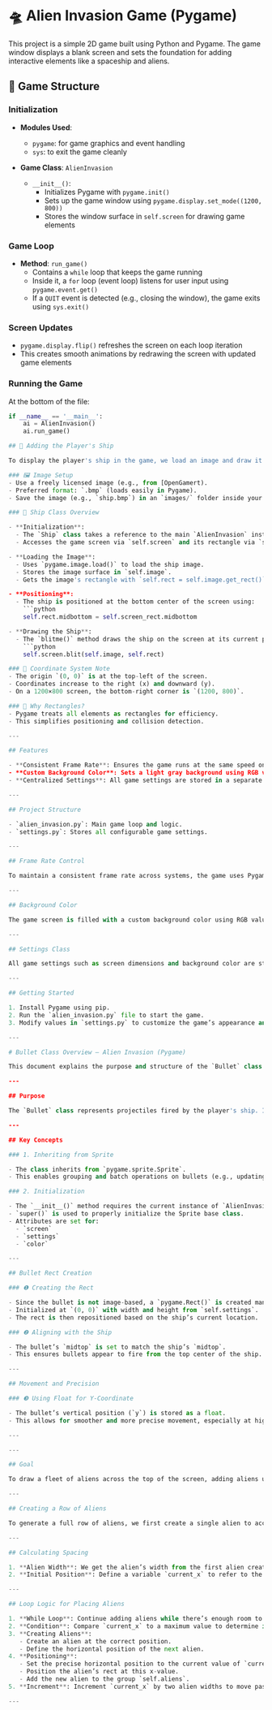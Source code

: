 # 🛸 Alien Invasion Game (Pygame)

This project is a simple 2D game built using Python and Pygame. The game window displays a blank screen and sets the foundation for adding interactive elements like a spaceship and aliens.

## 🚀 Game Structure

### Initialization

- **Modules Used**:  
  - `pygame`: for game graphics and event handling  
  - `sys`: to exit the game cleanly

- **Game Class**: `AlienInvasion`
  - `__init__()`:
    - Initializes Pygame with `pygame.init()`
    - Sets up the game window using `pygame.display.set_mode((1200, 800))`
    - Stores the window surface in `self.screen` for drawing game elements

### Game Loop

- **Method**: `run_game()`
  - Contains a `while` loop that keeps the game running
  - Inside it, a `for` loop (event loop) listens for user input using `pygame.event.get()`
  - If a `QUIT` event is detected (e.g., closing the window), the game exits using `sys.exit()`

### Screen Updates

- `pygame.display.flip()` refreshes the screen on each loop iteration
- This creates smooth animations by redrawing the screen with updated game elements

### Running the Game

At the bottom of the file:

```python
if __name__ == '__main__':
    ai = AlienInvasion()
    ai.run_game()

## 🚢 Adding the Player's Ship

To display the player's ship in the game, we load an image and draw it using Pygame's `blit()` method.

### 🖼️ Image Setup
- Use a freely licensed image (e.g., from [OpenGamert).
- Preferred format: `.bmp` (loads easily in Pygame).
- Save the image (e.g., `ship.bmp`) in an `images/` folder inside your project directory.

### 🧱 Ship Class Overview

- **Initialization**:
  - The `Ship` class takes a reference to the main `AlienInvasion` instance.
  - Accesses the game screen via `self.screen` and its rectangle via `self.screen_rect`.

- **Loading the Image**:
  - Uses `pygame.image.load()` to load the ship image.
  - Stores the image surface in `self.image`.
  - Gets the image's rectangle with `self.rect = self.image.get_rect()`.

- **Positioning**:
  - The ship is positioned at the bottom center of the screen using:
    ```python
    self.rect.midbottom = self.screen_rect.midbottom

- **Drawing the Ship**:
  - The `blitme()` method draws the ship on the screen at its current position:
    ```python
    self.screen.blit(self.image, self.rect)

### 📐 Coordinate System Note
- The origin `(0, 0)` is at the top-left of the screen.
- Coordinates increase to the right (x) and downward (y).
- On a 1200×800 screen, the bottom-right corner is `(1200, 800)`.

### 🧠 Why Rectangles?
- Pygame treats all elements as rectangles for efficiency.
- This simplifies positioning and collision detection.

---

## Features

- **Consistent Frame Rate**: Ensures the game runs at the same speed on different systems using Pygame's clock.
- **Custom Background Color**: Sets a light gray background using RGB values.
- **Centralized Settings**: All game settings are stored in a separate `Settings` class for easy management and scalability.

---

## Project Structure

- `alien_invasion.py`: Main game loop and logic.
- `settings.py`: Stores all configurable game settings.

---

## Frame Rate Control

To maintain a consistent frame rate across systems, the game uses Pygame’s `Clock` class. The `tick()` method is called once per loop iteration to limit the frame rate (e.g., 60 FPS). This helps ensure smooth and consistent gameplay regardless of system performance.

---

## Background Color

The game screen is filled with a custom background color using RGB values. For example, `(230, 230, 230)` produces a light gray color. This color is applied during each iteration of the game loop to refresh the screen.

---

## Settings Class

All game settings such as screen dimensions and background color are stored in a dedicated `Settings` class in `settings.py`. This modular approach makes it easier to manage and update settings as the game evolves.

---

## Getting Started

1. Install Pygame using pip.
2. Run the `alien_invasion.py` file to start the game.
3. Modify values in `settings.py` to customize the game’s appearance and behavior.

---

# Bullet Class Overview – Alien Invasion (Pygame)

This document explains the purpose and structure of the `Bullet` class in the Alien Invasion game, focusing on how it integrates with Pygame's sprite system and interacts with the ship.

---

## Purpose

The `Bullet` class represents projectiles fired by the player's ship. It inherits from `pygame.sprite.Sprite`, allowing bullets to be managed in groups and updated collectively.

---

## Key Concepts

### 1. Inheriting from Sprite

- The class inherits from `pygame.sprite.Sprite`.
- This enables grouping and batch operations on bullets (e.g., updating, drawing, collision detection).

### 2. Initialization

- The `__init__()` method requires the current instance of `AlienInvasion`.
- `super()` is used to properly initialize the Sprite base class.
- Attributes are set for:
  - `screen`
  - `settings`
  - `color`

---

## Bullet Rect Creation

### ❶ Creating the Rect

- Since the bullet is not image-based, a `pygame.Rect()` is created manually.
- Initialized at `(0, 0)` with width and height from `self.settings`.
- The rect is then repositioned based on the ship’s current location.

### ❷ Aligning with the Ship

- The bullet’s `midtop` is set to match the ship’s `midtop`.
- This ensures bullets appear to fire from the top center of the ship.

---

## Movement and Precision

### ❸ Using Float for Y-Coordinate

- The bullet’s vertical position (`y`) is stored as a float.
- This allows for smoother and more precise movement, especially at higher speeds.

---

---

## Goal

To draw a fleet of aliens across the top of the screen, adding aliens until there’s no space left for a new alien. This process is repeated as long as there is enough vertical space to add a new row.

---

## Creating a Row of Aliens

To generate a full row of aliens, we first create a single alien to access its width. We then place an alien on the left side of the screen and keep adding aliens until we run out of space.

---

## Calculating Spacing

1. **Alien Width**: We get the alien’s width from the first alien created.
2. **Initial Position**: Define a variable `current_x` to refer to the horizontal position of the next alien. Initially set to one alien width to offset the first alien from the left edge.

---

## Loop Logic for Placing Aliens

1. **While Loop**: Continue adding aliens while there’s enough room to place one.
2. **Condition**: Compare `current_x` to a maximum value to determine if there’s room for another alien.
3. **Creating Aliens**:
   - Create an alien at the correct position.
   - Define the horizontal position of the next alien.
4. **Positioning**:
   - Set the precise horizontal position to the current value of `current_x`.
   - Position the alien’s rect at this x-value.
   - Add the new alien to the group `self.aliens`.
5. **Increment**: Increment `current_x` by two alien widths to move past the alien just added and leave space between aliens.

---